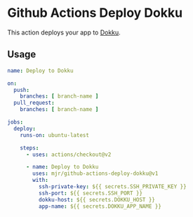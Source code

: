 # Github Actions Deploy Dokku

This action deploys your app to [Dokku](http://dokku.viewdocs.io/dokku~v0.21.4/getting-started/installation/).

## Usage

```yaml
name: Deploy to Dokku

on:
  push:
    branches: [ branch-name ]
  pull_request:
    branches: [ branch-name ]

jobs:
  deploy:
    runs-on: ubuntu-latest

    steps:
      - uses: actions/checkout@v2

      - name: Deploy to Dokku
        uses: mjr/github-actions-deploy-dokku@v1
        with:
          ssh-private-key: ${{ secrets.SSH_PRIVATE_KEY }}
          ssh-port: ${{ secrets.SSH_PORT }}
          dokku-host: ${{ secrets.DOKKU_HOST }}
          app-name: ${{ secrets.DOKKU_APP_NAME }}
```
